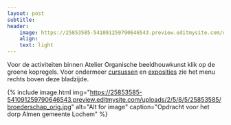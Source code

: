 ```yaml
---
layout: post
subtitle:
header:
    image: https://25853585-541091259790646543.preview.editmysite.com/uploads/2/5/8/5/25853585/levensarm_orig.jpg
    align:
    text: light
---
```

Voor de activiteiten binnen Atelier Organische beeldhouwkunst klik op de groene kopregels. Voor ondermeer [cursussen](404.md) en [exposities](exposities) zie het menu rechts boven deze bladzijde.

{% include image.html img="https://25853585-541091259790646543.preview.editmysite.com/uploads/2/5/8/5/25853585/broederschap_orig.jpg" alt="Alt for image" caption="Opdracht voor het dorp Almen gemeente Lochem" %}
